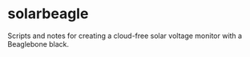 # solarbeagle
Scripts and notes for creating a cloud-free solar voltage monitor with a Beaglebone black.
